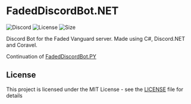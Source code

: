 # FadedDiscordBot.NET

![Discord](https://discord.com/api/guilds/424618984302706689/embed.png)
![License](https://img.shields.io/github/license/Hen676/FadedDiscordBot.NET)
![Size](https://img.shields.io/github/repo-size/Hen676/FadedDiscordBot.NET)

 Discord Bot for the Faded Vanguard server. Made using C#, Discord.NET and Coravel.
 
 Continuation of [FadedDiscordBot.PY](https://github.com/user/repo/blob/branch/other_file.md)
 
## License
This project is licensed under the MIT License - see the [LICENSE](https://github.com/Hen676/FadedDiscordBot.NET/blob/main/LICENSE) file for details
